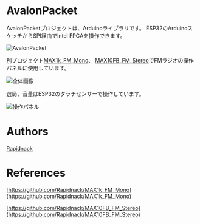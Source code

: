 # AvalonPacket

AvalonPacketプロジェクトは、Arduinoライブラリです。
ESP32のArduinoスケッチからSPI経由でIntel FPGAを操作できます。

![AvalonPacket](http://rapidack.sakura.ne.jp/ttl/wp-content/uploads/2019/03/AvalonPacket.png)

別プロジェクト[MAX1k_FM_Mono](https://github.com/Rapidnack/MAX1k_FM_Mono)、
[MAX10FB_FM_Stereo](https://github.com/Rapidnack/MAX10FB_FM_Stereo)でFMラジオの操作パネルに使用しています。

![全体画像](http://rapidack.sakura.ne.jp/ttl/wp-content/uploads/2020/01/6c8d859741d093976a6c7cb148785b13.png)

選局、音量はESP32のタッチセンサーで操作しています。

![操作パネル](http://rapidack.sakura.ne.jp/ttl/wp-content/uploads/2019/03/FrontPanel.png)

# Authors

[Rapidnack](http://rapidnack.com/)

# References

[https://github.com/Rapidnack/MAX1k_FM_Mono](https://github.com/Rapidnack/MAX1k_FM_Mono)

[https://github.com/Rapidnack/MAX10FB_FM_Stereo](https://github.com/Rapidnack/MAX10FB_FM_Stereo)

